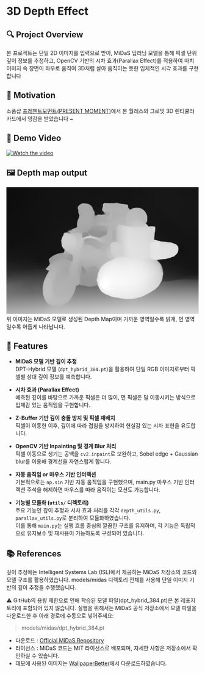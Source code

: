 # 3D Depth Effect

## 🔍 Project Overview
본 프로젝트는 단일 2D 이미지를 입력으로 받아, MiDaS 딥러닝 모델을 통해 픽셀 단위 깊이 정보를 추정하고, OpenCV 기반의 시차 효과(Parallax Effect)를 적용하여 마치 이미지 속 장면이 좌우로 움직여 3D처럼 살아 움직이는 듯한 입체적인 시각 효과를 구현합니다

## 🎯 Motivation
소품샵 [프레젠트모먼트(PRESENT MOMENT)](https://presentmoment.kr/85/?idx=150#prod_detail_detail)에서 본 월레스와 그로밋 3D 렌티큘러 카드에서 영감을 받았습니다 ~ 

## 🎥 Demo Video
[![Watch the video](https://img.youtube.com/vi/tYM8hmwlflc/0.jpg)](https://youtu.be/tYM8hmwlflc?si=88IS8XDW7v8pksEm)

## 🖼️ Depth map output 
![Depth Map](images/output.png)
위 이미지는 MiDaS 모델로 생성된 Depth Map이며 가까운 영역일수록 밝게, 먼 영역일수록 어둡게 나타납니다.


## 🔧 Features
- **MiDaS 모델 기반 깊이 추정**  
  DPT-Hybrid 모델 (`dpt_hybrid_384.pt`)을 활용하여 단일 RGB 이미지로부터 픽셀별 상대 깊이 정보를 예측합니다.

- **시차 효과 (Parallax Effect)**  
  예측된 깊이를 바탕으로 가까운 픽셀은 더 많이, 먼 픽셀은 덜 이동시키는 방식으로 입체감 있는 움직임을 구현합니다.

- **Z-Buffer 기반 깊이 충돌 방지 및 픽셀 재배치**  
  픽셀이 이동한 이후, 깊이에 따라 겹침을 방지하여 현실감 있는 시차 표현을 유도합니다.

- **OpenCV 기반 Inpainting 및 경계 Blur 처리**  
  픽셀 이동으로 생기는 공백을 `cv2.inpaint`로 보완하고, Sobel edge + Gaussian blur를 이용해 경계선을 자연스럽게 합니다. 

- **자동 움직임 or 마우스 기반 인터랙션**  
  기본적으로는 `np.sin` 기반 자동 움직임을 구현했으며, main.py 마우스 기반 인터랙션 주석을 해제하면 마우스를 따라 움직이는 모션도 가능합니다.

- **기능별 모듈화 (`utils/` 디렉토리)**  
  주요 기능인 깊이 추정과 시차 효과 처리를 각각 `depth_utils.py`, `parallax_utils.py`로 분리하여 모듈화하였습니다.  
  이를 통해 `main.py`는 실행 흐름 중심의 깔끔한 구조를 유지하며, 각 기능은 독립적으로 유지보수 및 재사용이 가능하도록 구성되어 있습니다.

## 📚 References
깊이 추정에는 Intelligent Systems Lab (ISL)에서 제공하는 MiDaS 저장소의 코드와 모델 구조를 활용하였습니다.
models/midas 디렉토리 전체를 사용해 단일 이미지 기반의 깊이 추정을 수행했습니다.

⚠️ GitHub의 용량 제한으로 인해 학습된 모델 파일(dpt_hybrid_384.pt)은 본 레포지토리에 포함되어 있지 않습니다.
실행을 위해서는 MiDaS 공식 저장소에서 모델 파일을 다운로드한 후 아래 경로에 수동으로 넣어주세요:
> models/midas/dpt_hybrid_384.pt
- 다운로드 : [Official MiDaS Repository](https://github.com/isl-org/MiDaS)
- 라이선스 : MiDaS 코드는 MIT 라이선스로 배포되며, 자세한 사항은 저장소에서 확인하실 수 있습니다.
- 데모에 사용된 이미지는 [WallpaperBetter](https://www.wallpaperbetter.com/ko)에서 다운로드하였습니다.

  
